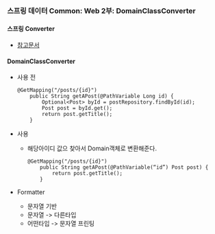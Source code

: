### 스프링 데이터 Common: Web 2부: DomainClassConverter

#### 스프링 Converter
- [참고문서](https://docs.spring.io/spring-framework/docs/current/javadoc-api/org/springframework/core/convert/converter/Converter.html)

#### DomainClassConverter
- 사용 전
    ```
    @GetMapping("/posts/{id}")
        public String getAPost(@PathVariable Long id) {
            Optional<Post> byId = postRepository.findById(id);
            Post post = byId.get();
            return post.getTitle();
        }
    ```
    
- 사용
    - 해당아이디 값으 찾아서 Domain객체로 변환해준다.
        ```
        @GetMapping("/posts/{id}")
            public String getAPost(@PathVariable(“id”) Post post) {
                return post.getTitle();
            }
        ```

- Formatter
    - 문자열 기반
    - 문자열 -> 다른타입
    - 어떤타입 -> 문자열 프린팅
<br><br>


    
